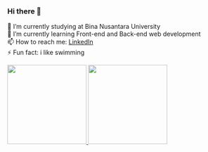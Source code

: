 ### Hi there 👋

🔭 I’m currently studying at Bina Nusantara University  
🌱 I’m currently learning Front-end and Back-end web development  
📫 How to reach me: [LinkedIn](https://www.linkedin.com/in/ali-hasyim-b88b431a6/)  
⚡ Fun fact: i like swimming  

<p align="left">
<a href="https://github.com/AliHasyim17">
  <img height="180em" src="https://github-readme-stats-eight-theta.vercel.app/api?username=AliHasyim17&show_icons=true&theme=algolia&include_all_commits=true&count_private=true"/>
  <img height="180em" src="https://github-readme-stats-eight-theta.vercel.app/api/top-langs/?username=AliHasyim17&layout=compact&langs_count=8&theme=algolia"/>
</a>
</p>
